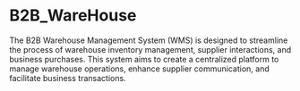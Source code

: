 # B2B_WareHouse
The B2B Warehouse Management System (WMS) is designed to streamline the process of warehouse inventory management, supplier interactions, and business purchases. This system aims to create a centralized platform to manage warehouse operations, enhance supplier communication, and facilitate business transactions.
